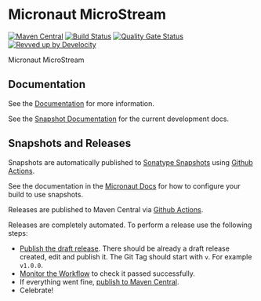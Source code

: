 <!-- Checklist: https://github.com/micronaut-projects/micronaut-core/wiki/New-Module-Checklist -->

# Micronaut MicroStream

[![Maven Central](https://img.shields.io/maven-central/v/io.micronaut.microstream/micronaut-microstream.svg?label=Maven%20Central)](https://search.maven.org/search?q=g:%22io.micronaut.microstream%22%20AND%20a:%22micronaut-microstream%22)
[![Build Status](https://github.com/micronaut-projects/micronaut-microstream/workflows/Java%20CI/badge.svg)](https://github.com/micronaut-projects/micronaut-project-template/actions)
[![Quality Gate Status](https://sonarcloud.io/api/project_badges/measure?project=micronaut-projects_micronaut-microstream&metric=alert_status)](https://sonarcloud.io/summary/new_code?id=micronaut-projects_micronaut-microstream)
[![Revved up by Develocity](https://img.shields.io/badge/Revved%20up%20by-Develocity-06A0CE?logo=Gradle&labelColor=02303A)](https://ge.micronaut.io/scans)

Micronaut MicroStream

## Documentation

See the [Documentation](https://micronaut-projects.github.io/micronaut-microstream/latest/guide/) for more information.

See the [Snapshot Documentation](https://micronaut-projects.github.io/micronaut-microstream/snapshot/guide/) for the current development docs.

<!-- ## Examples

Examples can be found in the [examples](https://github.com/micronaut-projects/micronaut-microstream/tree/master/examples) directory. -->

## Snapshots and Releases

Snapshots are automatically published to [Sonatype Snapshots](https://s01.oss.sonatype.org/content/repositories/snapshots/io/micronaut/) using [Github Actions](https://github.com/micronaut-projects/micronaut-microstream/actions).

See the documentation in the [Micronaut Docs](https://docs.micronaut.io/latest/guide/index.html#usingsnapshots) for how to configure your build to use snapshots.

Releases are published to Maven Central via [Github Actions](https://github.com/micronaut-projects/micronaut-microstream/actions).

Releases are completely automated. To perform a release use the following steps:

* [Publish the draft release](https://github.com/micronaut-projects/micronaut-microstream/releases). There should be already a draft release created, edit and publish it. The Git Tag should start with `v`. For example `v1.0.0`.
* [Monitor the Workflow](https://github.com/micronaut-projects/micronaut-microstream/actions?query=workflow%3ARelease) to check it passed successfully.
* If everything went fine, [publish to Maven Central](https://github.com/micronaut-projects/micronaut-microstream/actions?query=workflow%3A"Maven+Central+Sync").
* Celebrate!